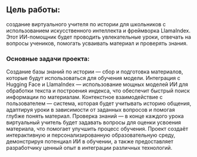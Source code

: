 
## Цель работы:
создание виртуального учителя по истории для школьников с использованием искусственного интеллекта и фреймворка LlamaIndex. Этот ИИ-помощник будет проводить увлекательные уроки, отвечать на вопросы учеников, помогать усваивать материал и проверять знания.

### Основные задачи проекта:

Создание базы знаний по истории — сбор и подготовка материалов, которые будут использоваться для обучения модели.
Интеграция с Hugging Face и LlamaIndex — использование мощных моделей ИИ для обработки текста и построения индекса, что обеспечит быстрый поиск информации по материалам.
Контекстное взаимодействие с пользователем — система, которая будет учитывать историю общения, адаптируя уроки в зависимости от заданных вопросов и помогая глубже понять материал.
Проверка знаний — в конце каждого урока виртуальный учитель будет задавать вопросы для оценки усвоения материала, что помогает улучшить процесс обучения.
Проект создаёт интерактивную и персонализированную образовательную среду, демонстрируя потенциал ИИ в обучении, а также предоставляет разработчику ценный опыт в интеграции различных технологий.
